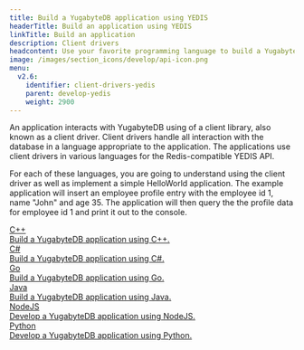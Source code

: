 ```yaml
---
title: Build a YugabyteDB application using YEDIS
headerTitle: Build an application using YEDIS
linkTitle: Build an application
description: Client drivers
headcontent: Use your favorite programming language to build a YugabyteDB application that interacts using YEDIS.
image: /images/section_icons/develop/api-icon.png
menu:
  v2.6:
    identifier: client-drivers-yedis
    parent: develop-yedis
    weight: 2900
---
```


An application interacts with YugabyteDB using of a client library, also known as a client driver. Client drivers handle all interaction with the database in a language appropriate to the application. The applications use client drivers in various languages for the Redis-compatible YEDIS API.

For each of these languages, you are going to understand using the client driver as well as implement a simple HelloWorld application. The example application will insert an employee profile entry with the employee id 1, name "John" and age 35. The application will then query the the profile data for employee id 1 and print it out to the console.

<div class="row">

  <div class="col-12 col-md-6 col-lg-12 col-xl-6">
    <a class="section-link icon-offset" href="yedis/cpp/">
      <div class="head">
        <div class="icon">
          <i class="icon-cplusplus"></i>
        </div>
        <div class="title">C++</div>
      </div>
      <div class="body">
        Build a YugabyteDB application using C++.
      </div>
    </a>
  </div>

  <div class="col-12 col-md-6 col-lg-12 col-xl-6">
    <a class="section-link icon-offset" href="yedis/csharp/">
      <div class="head">
        <div class="icon">
          <i class="icon-csharp"></i>
        </div>
        <div class="title">C#</div>
      </div>
      <div class="body">
        Build a YugabyteDB application using C#.
      </div>
    </a>
  </div>

  <div class="col-12 col-md-6 col-lg-12 col-xl-6">
    <a class="section-link icon-offset" href="yedis/go/">
      <div class="head">
        <div class="icon">
          <i class="icon-go"></i>
        </div>
        <div class="title">Go</div>
      </div>
      <div class="body">
        Build a YugabyteDB application using Go.
      </div>
    </a>
  </div>

  <div class="col-12 col-md-6 col-lg-12 col-xl-6">
    <a class="section-link icon-offset" href="yedis/java/">
      <div class="head">
        <div class="icon">
          <i class="icon-java"></i>
        </div>
        <div class="title">Java</div>
      </div>
      <div class="body">
        Build a YugabyteDB application using Java.
      </div>
    </a>
  </div>

  <div class="col-12 col-md-6 col-lg-12 col-xl-6">
    <a class="section-link icon-offset" href="yedis/nodejs/">
      <div class="head">
        <div class="icon">
          <i class="icon-nodejs"></i>
        </div>
        <div class="title">NodeJS</div>
      </div>
      <div class="body">
        Develop a YugabyteDB application using NodeJS.
      </div>
    </a>
  </div>

  <div class="col-12 col-md-6 col-lg-12 col-xl-6">
    <a class="section-link icon-offset" href="yedis/python/">
      <div class="head">
        <div class="icon">
          <i class="icon-python"></i>
        </div>
        <div class="title">Python</div>
      </div>
      <div class="body">
        Develop a YugabyteDB application using Python.
      </div>
    </a>
  </div>

</div>
